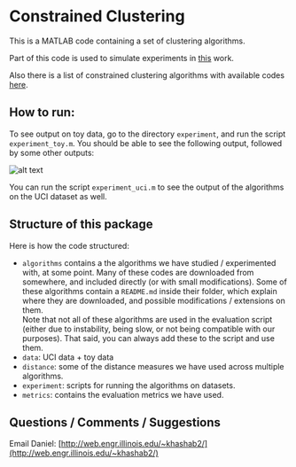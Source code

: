 # Constrained Clustering 

This is a MATLAB code containing a set of clustering algorithms. 

Part of this code is used to simulate experiments in [this](http://arxiv.org/abs/1508.06235) work.

Also there is a list of constrained clustering algorithms with available codes [here](http://web.engr.illinois.edu/~khashab2/files/2015_constrained_clustering/constrainedClustering.html). 

## How to run: 
To see output on toy data, go to the directory `experiment`, and run the script `experiment_toy.m`. You should be able to see the following output, followed by some other outputs: 

![alt text](https://github.com/danyaljj/constrained_clustering/blob/master/experiment/Gaussian-Mixtures_iter=1.png?raw=true)

You can run the script `experiment_uci.m` to see the output of the algorithms on the UCI dataset as well.  

## Structure of this package
Here is how the code structured: 
- `algorithms` contains a the algorithms we have studied / experimented with, at some point. Many of these codes are downloaded from somewhere, and included directly (or with small modifications). Some of these algorithms contain a `README.md` inside their folder, which explain where they are downloaded, and possible modifications / extensions on them.  
Note that not all of these algorithms are used in the evaluation script (either due to instability, being slow, or not being compatible with our purposes). That said, you can always add these to the script and use them. 
- `data`: UCI data + toy data
- `distance`: some of the distance measures we have used across multiple algorithms. 
- `experiment`: scripts for running the algorithms on datasets. 
- `metrics`: contains the evaluation metrics we have used.    

## Questions / Comments / Suggestions  
Email Daniel: [http://web.engr.illinois.edu/~khashab2/](http://web.engr.illinois.edu/~khashab2/)

